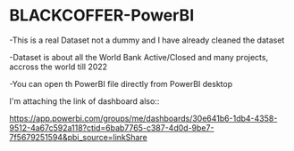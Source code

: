 # BLACKCOFFER-PowerBI
-This is a real Dataset not a dummy and I have already cleaned the dataset

-Dataset is about all the World Bank Active/Closed and many projects, accross the world till 2022

-You can open th PowerBI file directly from PowerBI desktop

I'm attaching the link of dashboard also::

https://app.powerbi.com/groups/me/dashboards/30e641b6-1db4-4358-9512-4a67c592a118?ctid=6bab7765-c387-4d0d-9be7-7f5679251594&pbi_source=linkShare
